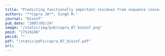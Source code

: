 ```yaml
---
title: "Predicting functionally important residues from sequence conservation"
authors: "**Capra JA**, Singh M."
journal: "bioinf"
pub_date: "2007/05/24"
image: "/static/img/pub/capra_07_bioinf.png"
pmid: "17519246"
pmcid: ""
pdf: "/static/pdfs/capra_07_bioinf.pdf"
url: 
---
```

        
